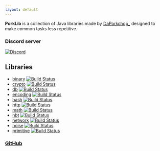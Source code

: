 ```yaml
---
layout: default
---
```


**PorkLib** is a collection of Java libraries made by [DaPorkchop_](http://daporkchop.net) designed to make common tasks less repetitive.  

### Discord server  
[![Discord](https://img.shields.io/discord/428813657816956929.svg)](https://discord.gg/FrBHHCk)

## Libraries

- [binary](https://github.com/PorkLib/binary) [![Build Status](http://jenkins.daporkchop.net/job/PorkLib/job/binary/badge/icon)](http://jenkins.daporkchop.net/job/PorkLib/job/binary)
- [crypto](https://github.com/PorkLib/crypto) [![Build Status](http://jenkins.daporkchop.net/job/PorkLib/job/crypto/badge/icon)](http://jenkins.daporkchop.net/job/PorkLib/job/crypto)
- [db](https://github.com/PorkLib/db) [![Build Status](http://jenkins.daporkchop.net/job/PorkLib/job/db/badge/icon)](http://jenkins.daporkchop.net/job/PorkLib/job/db)
- [encoding](https://github.com/PorkLib/encoding) [![Build Status](http://jenkins.daporkchop.net/job/PorkLib/job/encoding/badge/icon)](http://jenkins.daporkchop.net/job/PorkLib/job/encoding)
- [hash](https://github.com/PorkLib/hash) [![Build Status](http://jenkins.daporkchop.net/job/PorkLib/job/hash/badge/icon)](http://jenkins.daporkchop.net/job/PorkLib/job/hash)
- [http](https://github.com/PorkLib/http) [![Build Status](http://jenkins.daporkchop.net/job/PorkLib/job/http/badge/icon)](http://jenkins.daporkchop.net/job/PorkLib/job/http)
- [math](https://github.com/PorkLib/math) [![Build Status](http://jenkins.daporkchop.net/job/PorkLib/job/math/badge/icon)](http://jenkins.daporkchop.net/job/PorkLib/job/math)
- [nbt](https://github.com/PorkLib/nbt) [![Build Status](http://jenkins.daporkchop.net/job/PorkLib/job/nbt/badge/icon)](http://jenkins.daporkchop.net/job/PorkLib/job/nbt)
- [network](https://github.com/PorkLib/network) [![Build Status](http://jenkins.daporkchop.net/job/PorkLib/job/network/badge/icon)](http://jenkins.daporkchop.net/job/PorkLib/job/network)
- [noise](https://github.com/PorkLib/noise) [![Build Status](http://jenkins.daporkchop.net/job/PorkLib/job/network/badge/icon)](http://jenkins.daporkchop.net/job/PorkLib/job/noise)
- [primitive](https://github.com/PorkLib/primitive) [![Build Status](http://jenkins.daporkchop.net/job/PorkLib/job/primitive/badge/icon)](http://jenkins.daporkchop.net/job/PorkLib/job/primitive)

### [GitHub](https://github.com/PorkLib)
